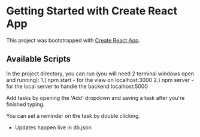 # Getting Started with Create React App

This project was bootstrapped with [Create React App](https://github.com/facebook/create-react-app).

## Available Scripts

In the project directory, you can run (you will need 2 terminal windows open and running):
1.) npm start - for the view on localhost:3000
2.) npm server - for the local server to handle the backend localhost:5000

Add tasks by opening the 'Add' dropdown and saving a task after you're finished typing.

You can set a reminder on the task by double clicking.

- Updates happen live in db.json

